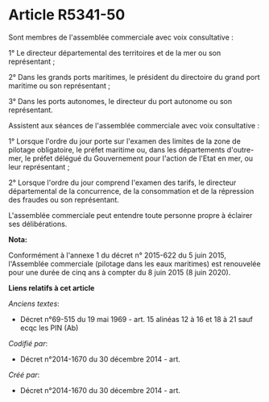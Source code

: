 # Article R5341-50

Sont membres de l'assemblée commerciale avec voix consultative :

1° Le directeur départemental des territoires et de la mer ou son représentant ;

2° Dans les grands ports maritimes, le président du directoire du grand port maritime ou son représentant ;

3° Dans les ports autonomes, le directeur du port autonome ou son représentant.

Assistent aux séances de l'assemblée commerciale avec voix consultative :

1° Lorsque l'ordre du jour porte sur l'examen des limites de la zone de pilotage obligatoire, le préfet maritime ou, dans les
départements d'outre-mer, le préfet délégué du Gouvernement pour l'action de l'Etat en mer, ou leur représentant ;

2° Lorsque l'ordre du jour comprend l'examen des tarifs, le directeur départemental de la concurrence, de la consommation et
de la répression des fraudes ou son représentant.

L'assemblée commerciale peut entendre toute personne propre à éclairer ses délibérations.

**Nota:**

Conformément à l'annexe 1 du décret n° 2015-622 du 5 juin 2015, l'Assemblée commerciale (pilotage dans les eaux maritimes)
est renouvelée pour une durée de cinq ans à compter du 8 juin 2015 (8 juin 2020).

**Liens relatifs à cet article**

_Anciens textes_:

  - Décret n°69-515 du 19 mai 1969 - art. 15 alinéas 12 à 16  et 18 à 21 sauf ecqc les PIN (Ab)

_Codifié par_:

  - Décret n°2014-1670 du 30 décembre 2014 - art.

_Créé par_:

  - Décret n°2014-1670 du 30 décembre 2014 - art.
